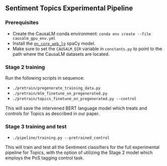 ## Sentiment Topics Experimental Pipeline

### Prerequisites
- Create the CausaLM conda environment: `conda env create --file causalm_gpu_env.yml`
- Install the [`en_core_web_lg`](https://spacy.io/models/en#en_core_web_lg) spaCy model.
- Make sure to set the `CAUSALM_DIR` variable in `constants.py` to point to the path where the CausaLM datasets are located.

### Stage 2 training
Run the following scripts in sequence:
- `./pretrain/pregenerate_training_data.py`
- `./pretrain/mlm_finetune_on_pregenerated.py`
- `./pretrain/topics_finetune_on_pregenerated.py --control`

This will save the intervened BERT language model which treats and controls for Topics as described in our paper.

### Stage 3 training and test
- `./pipeline/training.py --pretrained_control`

This will train and test all the Sentiment classifiers for the full experimental pipeline for Topics, with the option of utilizing the Stage 2 model which employs the PoS tagging control task.
